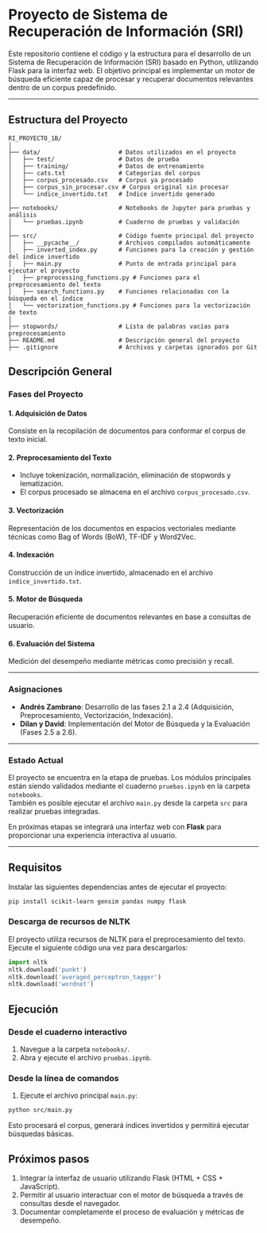 # Proyecto de Sistema de Recuperación de Información (SRI)

Este repositorio contiene el código y la estructura para el desarrollo de un Sistema de Recuperación de Información (SRI) basado en Python, utilizando Flask para la interfaz web. El objetivo principal es implementar un motor de búsqueda eficiente capaz de procesar y recuperar documentos relevantes dentro de un corpus predefinido.

---

## Estructura del Proyecto

```plaintext
RI_PROYECTO_1B/
│
├── data/                      # Datos utilizados en el proyecto
│   ├── test/                  # Datos de prueba
│   ├── training/              # Datos de entrenamiento
│   ├── cats.txt               # Categorías del corpus
│   ├── corpus_procesado.csv   # Corpus ya procesado
│   ├── corpus_sin_procesar.csv # Corpus original sin procesar
│   └── indice_invertido.txt   # Índice invertido generado
│
├── notebooks/                 # Notebooks de Jupyter para pruebas y análisis
│   └── pruebas.ipynb          # Cuaderno de pruebas y validación
│
├── src/                       # Código fuente principal del proyecto
│   ├── __pycache__/           # Archivos compilados automáticamente
│   ├── inverted_index.py      # Funciones para la creación y gestión del índice invertido
│   ├── main.py                # Punto de entrada principal para ejecutar el proyecto
│   ├── preprocessing_functions.py # Funciones para el preprocesamiento del texto
│   ├── search_functions.py    # Funciones relacionadas con la búsqueda en el índice
│   └── vectorization_functions.py # Funciones para la vectorización de texto
│
├── stopwords/                 # Lista de palabras vacías para preprocesamiento
├── README.md                  # Descripción general del proyecto
├── .gitignore                 # Archivos y carpetas ignorados por Git
```


## Descripción General

### Fases del Proyecto

#### 1. Adquisición de Datos
Consiste en la recopilación de documentos para conformar el corpus de texto inicial.

#### 2. Preprocesamiento del Texto
- Incluye tokenización, normalización, eliminación de stopwords y lematización.  
- El corpus procesado se almacena en el archivo `corpus_procesado.csv`.

#### 3. Vectorización
Representación de los documentos en espacios vectoriales mediante técnicas como Bag of Words (BoW), TF-IDF y Word2Vec.

#### 4. Indexación
Construcción de un índice invertido, almacenado en el archivo `indice_invertido.txt`.

#### 5. Motor de Búsqueda
Recuperación eficiente de documentos relevantes en base a consultas de usuario.

#### 6. Evaluación del Sistema
Medición del desempeño mediante métricas como precisión y recall.

---

### Asignaciones

- **Andrés Zambrano**: Desarrollo de las fases 2.1 a 2.4 (Adquisición, Preprocesamiento, Vectorización, Indexación).  
- **Dilan y David**: Implementación del Motor de Búsqueda y la Evaluación (Fases 2.5 a 2.6).

---

### Estado Actual

El proyecto se encuentra en la etapa de pruebas. Los módulos principales están siendo validados mediante el cuaderno `pruebas.ipynb` en la carpeta `notebooks`.  
También es posible ejecutar el archivo `main.py` desde la carpeta `src` para realizar pruebas integradas.

En próximas etapas se integrará una interfaz web con **Flask** para proporcionar una experiencia interactiva al usuario.

---

## Requisitos

Instalar las siguientes dependencias antes de ejecutar el proyecto:

```bash
pip install scikit-learn gensim pandas numpy flask
```

### Descarga de recursos de NLTK

El proyecto utiliza recursos de NLTK para el preprocesamiento del texto. Ejecute el siguiente código una vez para descargarlos:

```python
import nltk
nltk.download('punkt')
nltk.download('averaged_perceptron_tagger')
nltk.download('wordnet')
```

## Ejecución

### Desde el cuaderno interactivo

1. Navegue a la carpeta `notebooks/`.  
2. Abra y ejecute el archivo `pruebas.ipynb`.

### Desde la línea de comandos

1. Ejecute el archivo principal `main.py`:

```bash
python src/main.py
```

Esto procesará el corpus, generará índices invertidos y permitirá ejecutar búsquedas básicas.

## Próximos pasos

1. Integrar la interfaz de usuario utilizando Flask (HTML + CSS + JavaScript).  
2. Permitir al usuario interactuar con el motor de búsqueda a través de consultas desde el navegador.  
3. Documentar completamente el proceso de evaluación y métricas de desempeño.
